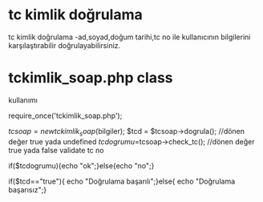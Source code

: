 tc kimlik doğrulama
==================

tc kimlik doğrulama -ad,soyad,doğum tarihi,tc no ile kullanıcının bilgilerini karşılaştırabilir doğrulayabilirsiniz.

tckimlik_soap.php class 
=====================
kullanımı

require_once('tckimlik_soap.php');
  

$tcsoap = new tckimlik_soap($bilgiler);
$tcd = $tcsoap->dogrula();  //dönen değer true yada undefined
$tcdogrumu=$tcsoap->check_tc();   //dönen değer true yada false validate tc no

if($tcdogrumu){echo "ok";}else{echo "no";}

if($tcd=="true"){ echo "Doğrulama başarılı";}else{ echo "Doğrulama başarısız";}
